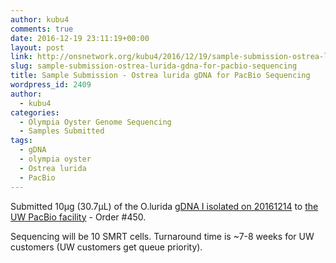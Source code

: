 ```yaml
---
author: kubu4
comments: true
date: 2016-12-19 23:11:19+00:00
layout: post
link: http://onsnetwork.org/kubu4/2016/12/19/sample-submission-ostrea-lurida-gdna-for-pacbio-sequencing/
slug: sample-submission-ostrea-lurida-gdna-for-pacbio-sequencing
title: Sample Submission - Ostrea lurida gDNA for PacBio Sequencing
wordpress_id: 2409
author:
  - kubu4
categories:
  - Olympia Oyster Genome Sequencing
  - Samples Submitted
tags:
  - gDNA
  - olympia oyster
  - Ostrea lurida
  - PacBio
---
```


Submitted 10μg (30.7μL) of the O.lurida [gDNA I isolated on 20161214](http://onsnetwork.org/kubu4/2016/12/14/dna-isolation-ostrea-lurida-dna-for-pacbio-sequencing/) to [the UW PacBio facility](https://pacbio.gs.washington.edu/) - Order #450.

Sequencing will be 10 SMRT cells. Turnaround time is ~7-8 weeks for UW customers (UW customers get queue priority).
